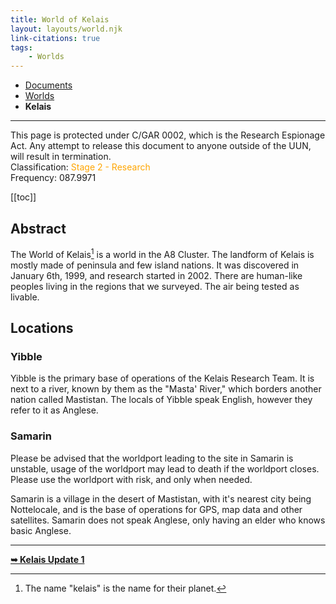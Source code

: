 ```yaml
---
title: World of Kelais
layout: layouts/world.njk
link-citations: true
tags:
    - Worlds
---
```

<nav class="breadcrumb">
    <ul>
        <li><a href="/docs">Documents</a></li>
        <li><a href="/docs/world">Worlds</a></li>
        <li><b>Kelais</b></li>
    </ul>
</nav>
<hr>
<div class="alert danger">
This page is protected under C/GAR 0002, which is the Research Espionage Act. Any attempt to release this document to anyone outside of the UUN, will result in termination.
</div>

<div class="alert info">
Classification: <span style="color:orange;">Stage 2 - Research</span><br>
Frequency: 087.9971
</div>

[[toc]]

## Abstract
The World of Kelais[^1] is a world in the A8 Cluster. The landform of Kelais is mostly made of peninsula and few island nations. It was discovered in January 6th, 1999, and research started in 2002. There are human-like peoples living in the regions that we surveyed. The air being tested as livable.

## Locations

### Yibble
Yibble is the primary base of operations of the Kelais Research Team. It is next to a river, known by them as the "Masta' River," which borders another nation called Mastistan. The locals of Yibble speak English, however they refer to it as Anglese.

### Samarin
<div class="alert warning">Please be advised that the worldport leading to the site in Samarin is unstable, usage of the worldport may lead to death if the worldport closes. Please use the worldport with risk, and only when needed.</div>

Samarin is a village in the desert of Mastistan, with it's nearest city being Nottelocale, and is the base of operations for GPS, map data and other satellites. Samarin does not speak Anglese, only having an elder who knows basic Anglese.

<hr>
<a href="/docs/world/kelais/update-1" style="font-weight: bolder;">➥ Kelais Update 1</a>

[^1]: The name "kelais" is the name for their planet.